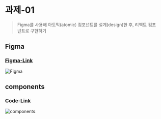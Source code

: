# 과제-01

> Figma를 사용해 아토믹(atomic) 컴포넌트를 설계(design)한 후, 리액트 컴포넌트로 구현하기

## Figma

### [Figma-Link](https://www.figma.com/file/VtEftOUNlY2sgLO2DZa4tP/mission-01?type=design&node-id=0%3A1&mode=design&t=vuwixwLdgtUOobrn-1)

![Figma](https://github.com/minomad/react-mission/assets/131448929/1adea9af-32af-4c83-a57b-431d1ff3ac15)

## components

### [Code-Link](https://github.com/minomad/react-mission/blob/main/mission-01/src/components/Button.jsx)

![components](https://github.com/minomad/minomad/assets/131448929/1c150923-6553-4a78-9cfe-adbb3a495279)
